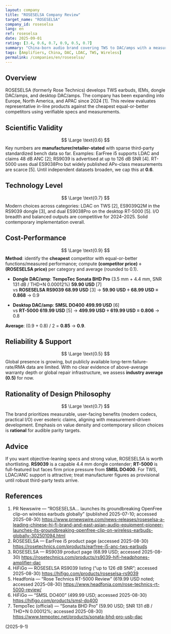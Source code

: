 ```yaml
---
layout: company
title: "ROSESELSA Company Review"
target_name: "ROSESELSA"
company_id: roseselsa
lang: en
ref: roseselsa
date: 2025-09-01
rating: [3.4, 0.6, 0.7, 0.9, 0.5, 0.7]
summary: "China-born audio brand covering TWS to DAC/amps with a measurement-leaning approach and aggressive pricing. Global expansion is underway; third-party lab data remain limited while features are competitive."
tags: [Amplifiers, China, DAC, LDAC, TWS, Wireless]
permalink: /companies/en/roseselsa/
---
```

## Overview
ROSESELSA (formerly Rose Technics) develops TWS earbuds, IEMs, dongle DAC/amps, and desktop DAC/amps. The company has been expanding into Europe, North America, and APAC since 2024 [1]. This review evaluates representative in-line products against the cheapest equal-or-better competitors using verifiable specs and measurements.

## Scientific Validity
$$ \Large \text{0.6} $$
Key numbers are **manufacturer/retailer-stated** with sparse third-party standardized bench data so far. Examples: EarFree i5 supports LDAC and claims 48 dB ANC [2]; RS9039 is advertised at up to 126 dB SNR [4]. RT-5000 uses dual ES9038Pro but widely published APx-class measurements are scarce [5]. Until independent datasets broaden, we cap this at **0.6**.

## Technology Level
$$ \Large \text{0.7} $$
Modern choices across categories: LDAC on TWS [2], ES9039Q2M in the RS9039 dongle [3], and dual ES9038Pro on the desktop RT-5000 [5]. I/O breadth and balanced outputs are competitive for 2024–2025. Solid contemporary implementation overall.

## Cost-Performance
$$ \Large \text{0.9} $$
**Method**: identify the **cheapest** competitor with equal-or-better functions/measured performance; compute **(competitor price) ÷ (ROSESELSA price)** per category and average (rounded to 0.1).

- **Dongle DAC/amp**: **TempoTec Sonata BHD Pro** (3.5 mm + 4.4 mm, SNR 131 dB / THD+N 0.00012%) **59.90 USD** [7]  
  vs **ROSESELSA RS9039** **68.99 USD** [3] → **59.90 USD ÷ 68.99 USD = 0.868** → 0.9

- **Desktop DAC/amp**: **SMSL DO400** **499.99 USD** [6]  
  vs **RT-5000** **619.99 USD** [5] → **499.99 USD ÷ 619.99 USD = 0.806** → 0.8

**Average**: (0.9 + 0.8) / 2 = **0.85** → **0.9**.

## Reliability & Support
$$ \Large \text{0.5} $$
Global presence is growing, but publicly available long-term failure-rate/RMA data are limited. With no clear evidence of above-average warranty depth or global repair infrastructure, we assess **industry average (0.5)** for now.

## Rationality of Design Philosophy
$$ \Large \text{0.7} $$
The brand prioritizes measurable, user-facing benefits (modern codecs, practical I/O) over esoteric claims, aligning with measurement-driven development. Emphasis on value density and contemporary silicon choices is **rational** for audible parity targets.

## Advice
If you want objective-leaning specs and strong value, ROSESELSA is worth shortlisting. **RS9039** is a capable 4.4 mm dongle contender; **RT-5000** is full-featured but faces firm price pressure from **SMSL DO400**. For TWS, LDAC/ANC support is attractive; treat manufacturer figures as provisional until robust third-party tests arrive.

## References
1. PR Newswire — “ROSESELSA… launches its groundbreaking OpenFree clip-on wireless earbuds globally” (published 2025-07-10; accessed 2025-08-30) https://www.prnewswire.com/news-releases/roseselsa-a-leading-chinese-hi-fi-brand-and-east-asian-audio-equipment-pioneer-launches-its-groundbreaking-openfree-clip-on-wireless-earbuds-globally-302501094.html  
2. ROSESELSA — EarFree i5 product page (accessed 2025-08-30) https://rosetechnics.com/products/earfree-i5-anc-tws-earbuds  
3. ROSESELSA — RS9039 product page (68.99 USD; accessed 2025-08-30) https://rosetechnics.com/products/rs9039-hifi-headphones-amplifier-dac  
4. HiFiGo — ROSESELSA RS9039 listing (“up to 126 dB SNR”; accessed 2025-08-30) https://hifigo.com/products/roseselsa-rs9039  
5. Headfonia — “Rose Technics RT-5000 Review” (619.99 USD noted; accessed 2025-08-30) https://www.headfonia.com/rose-technics-rt-5000-review/  
6. HiFiGo — “SMSL DO400” (499.99 USD; accessed 2025-08-30) https://hifigo.com/products/smsl-do400  
7. TempoTec (official) — “Sonata BHD Pro” (59.90 USD; SNR 131 dB / THD+N 0.00012%; accessed 2025-08-30) https://www.tempotec.net/products/sonata-bhd-pro-usb-dac

(2025-9-1)

